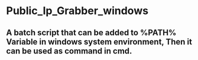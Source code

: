 # Public_Ip_Grabber_windows

## A batch script that can be added to %PATH% Variable in windows system environment, Then it can be used as command in cmd.

